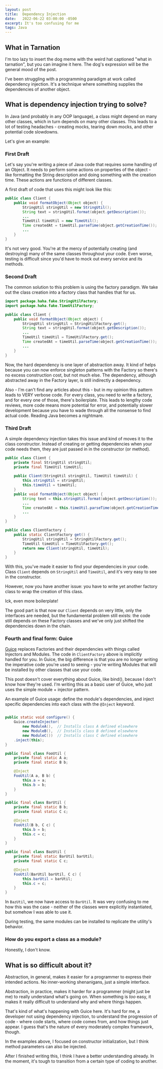 ```yaml
---
layout: post
title:  Dependency Injection
date:   2022-06-22 03:00:00 -0500
excerpt: It's too confusing for me
tags: Java
---
```


## What in Tarnation
I'm too lazy to insert the dog meme with the weird hat captioned "what in tarnation", but you can imagine it here. The dog's expression will be the general mood of the post.

I've been struggling with a programming paradigm at work called dependency injection. It's a technique where something supplies the dependencies of another object.

## What is dependency injection trying to solve?
In Java (and probably in any OOP language), a class might depend on many other classes, which in turn depends on many other classes. This leads to a lot of testing headaches - creating mocks, tearing down mocks, and other potential code slowdowns.

Let's give an example:

### First Draft
Let's say you're writing a piece of Java code that requires some handling of an Object. It needs to perform some actions on properties of the object - like formatting the String description and doing something with the creation time. These actions are functions of different classes.

A first draft of code that uses this might look like this:

```java
public class Client {
    public void formatObject(Object object) {
        StringUtil stringUtil = new StringUtil();
        String text = stringUtil.format(object.getDescription());
        ...
        TimeUtil timeUtil = new TimeUtil();
        Time createdAt = timeUtil.parseTime(object.getCreationTime());
        ...
    } 
}
```

It's not very good. You're at the mercy of potentially creating (and destroying) many of the same classes throughout your code. Even worse, testing is difficult since you'd have to mock out every service and its methods.

### Second Draft
The common solution to this problem is using the factory paradigm. We take out the class creation into a factory class that handles that for us.

```java
import package.haha.fake.StringUtilFactory;
import package.haha.fake.TimeUtilFactory;

public class Client {
    public void formatObject(Object object) {
        StringUtil stringUtil = StringUtilFactory.get();
        String text = stringUtil.format(object.getDescription());
        ...
        TimeUtil timeUtil = TimeUtilFactory.get();
        Time createdAt = timeUtil.parseTime(object.getCreationTime());
        ...
    } 
}
```

Now, the hard dependency is one layer of abstraction away. It kind of helps because you can now enforce singleton patterns with the Factory so there's no excess construction cost, but not much else. The dependency, although abstracted away in the Factory layer, is still indirectly a dependency.

Also - I'm can't find any articles about this - but in my opinion this pattern leads to VERY verbose code. For every class, you need to write a factory, and for every one of those, there's boilerplate. This leads to lengthy code reviews, more code means more potential for error, and potentially slower development because you have to wade through all the nonsense to find actual code. Reading Java becomes a nightmare.


### Third Draft
A simple dependency injection takes this issue and kind of moves it to the class constructor. Instead of creating or getting dependencies when your code needs them, they are just passed in in the constructor (or method).

```java
public class Client {
    private final StringUtil stringUtil;
    private final TimeUtil timeUtil;
    
    public Client(StringUtil stringUtil, TimeUtil timeUtil) {
        this.stringUtil = stringUtil;
        this.timeUtil = timeUtil;
    }
    public void formatObject(Object object) {
        String text = this.stringUtil.format(object.getDescription());
        ...
        Time createdAt = this.timeUtil.parseTime(object.getCreationTime());
        ...
    }
}

public class ClientFactory {
    public static ClientFactory get() {
        StringUtil stringUtil = StringUtilFactory.get();
        TimeUtil timeUtil = TimeUtilFactory.get();
        return new Client(stringUtil, timeUtil);
    }
}
```

With this, you've made it easier to find your dependencies in your code. Class `Client` depends on `StringUtil` and `TimeUtil`, and it's very easy to see in the constructor.

However, now you have another issue: you have to write yet another factory class to wrap the creation of this class.

Ick, even more boilerplate!

The good part is that now our `Client` depends on very little, only the interfaces are needed, but the fundamental problem still exists: the code still depends on these Factory classes and we've only just shifted the dependencies down in the chain.

### Fourth and final form: Guice
[Guice](https://github.com/google/guice) replaces Factories and their dependencies with things called Injectors and Modules. The code in `ClientFactory` above is implicitly handled for you. In Guice, the big difference is that you are no longer writing the imperative code you're used to seeing - you're writing Modules that will be installed by other classes that use your code. 

This post doesn't cover everything about Guice, like bind(), because I don't know how they're used. I'm writing this as a basic user of Guice, who just uses the simple module + injector pattern.

An example of Guice usage: define the module's dependencies, and inject specific dependencies into each class with the `@Inject` keyword.
```java

public static void configure() {
    Guice.createInjector(
        new ModuleA(),  // Installs class A defined elsewhere
        new ModuleB(),  // Installs class B defined elsewhere
        new ModuleC())  // Installs class C defined elsewhere
    .inject(this);
}

public final class FooUtil {
    private final static A a;
    private final static B b;

    @Inject
    FooUtil(A a, B b) {
        this.a = a;
        this.b = b;
    }
}

public final class BarUtil {
    private final static B b;
    private final static C c;

    @Inject
    FooUtil(B b, C c) {
        this.b = b;
        this.c = c;
    }
}

public final class BazUtil {
    private final static BarUtil barUtil;
    private final static C c;

    @Inject
    FooUtil(BarUtil barUtil, C c) {
        this.barUtil = barUtil;
        this.c = c;
    }
}
```

In `BazUtil`, we now have access to `BarUtil`. It was very confusing to me how this was the case - neither of the classes were explicitly instantiated, but somehow I was able to use it.

During testing, the same modules can be installed to replicate the utility's behavior.

### How do you export a class as a module?
Honestly, I don't know.


## What is so difficult about it?
Abstraction, in general, makes it easier for a programmer to express their intended actions. No inner-working shenanigans, just a simple interface.

Abstraction, in practice, makes it harder for a programmer (might just be me) to really understand what's going on. When something is *too* easy, it makes it really difficult to understand why and where things happen.

That's kind of what's happening with Guice here. It's hard for me, a developer not using dependency injection, to understand the progression of code - where code starts, where code comes from, and how things just appear. I guess that's the nature of every moderately complex framework, though.

In the examples above, I focused on constructor initialization, but I think method parameters can also be injected.


After I finished writing this, I think I have a better understanding already. In the moment, it's tough to transition from a certain type of coding to another.




